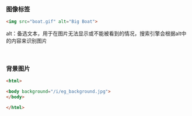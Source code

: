 ### 图像标签

```html
<img src="boat.gif" alt="Big Boat">
```

alt：备选文本，用于在图片无法显示或不能被看到的情况，搜索引擎会根据alt中的内容来识别图片

<br>

### 背景图片

```html
<html>

<body background="/i/eg_background.jpg">
</body>

</html>
```
